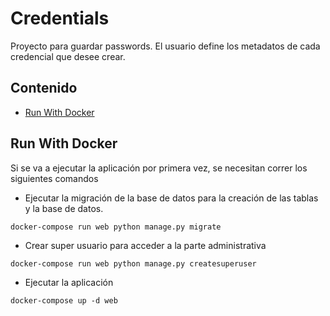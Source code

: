 # Credentials
Proyecto para guardar passwords. El usuario define los metadatos de cada credencial que desee crear.

## Contenido

* [Run With Docker](#run-with-docker)

## Run With Docker
Si se va a ejecutar la aplicación por primera vez, se necesitan correr los siguientes comandos

- Ejecutar la migración de la base de datos para la creación de las tablas y la base de datos.
```
docker-compose run web python manage.py migrate
```

- Crear super usuario para acceder a la parte administrativa
```
docker-compose run web python manage.py createsuperuser
```

- Ejecutar la aplicación
```
docker-compose up -d web

```
